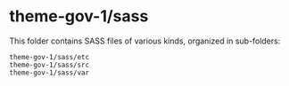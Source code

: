# theme-gov-1/sass

This folder contains SASS files of various kinds, organized in sub-folders:

    theme-gov-1/sass/etc
    theme-gov-1/sass/src
    theme-gov-1/sass/var
